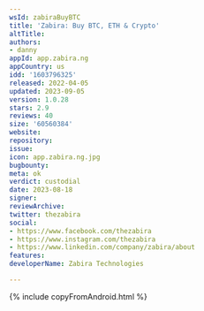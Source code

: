 ```yaml
---
wsId: zabiraBuyBTC
title: 'Zabira: Buy BTC, ETH & Crypto'
altTitle: 
authors:
- danny
appId: app.zabira.ng
appCountry: us
idd: '1603796325'
released: 2022-04-05
updated: 2023-09-05
version: 1.0.28
stars: 2.9
reviews: 40
size: '60560384'
website: 
repository: 
issue: 
icon: app.zabira.ng.jpg
bugbounty: 
meta: ok
verdict: custodial
date: 2023-08-18
signer: 
reviewArchive: 
twitter: thezabira
social:
- https://www.facebook.com/thezabira
- https://www.instagram.com/thezabira
- https://www.linkedin.com/company/zabira/about
features: 
developerName: Zabira Technologies

---
```


{% include copyFromAndroid.html %}